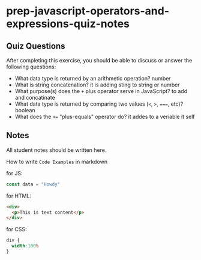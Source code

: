 # prep-javascript-operators-and-expressions-quiz-notes

## Quiz Questions

After completing this exercise, you should be able to discuss or answer the following questions:

- What data type is returned by an arithmetic operation?
number
- What is string concatenation?
it is adding sting to string or number
- What purpose(s) does the `+` plus operator serve in JavaScript?
to add and concatinate
- What data type is returned by comparing two values (`<`, `>`, `===`, etc)?
boolean
- What does the `+=` "plus-equals" operator do?
it addes to a veriable it self


## Notes

All student notes should be written here.


How to write `Code Examples` in markdown

for JS:
```javascript
const data = "Howdy"
```

for HTML:
```html
<div>
  <p>This is text content</p>
</div>
```

for CSS:
```css
div {
  width:100%
}
```
